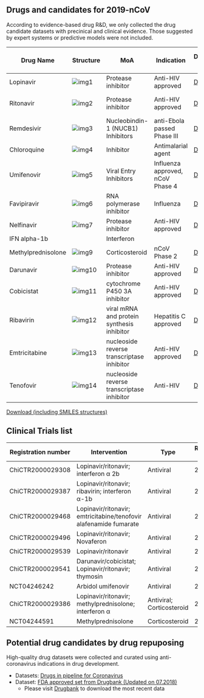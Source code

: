 ## Drugs and candidates for 2019-nCoV

According to evidence-based drug R&D, we only collected the drug candidate datasets with precinical and clinical evidence. Those suggested by expert systems or predictive models were not included.

| Drug Name          | Structure                                                    | MoA                                         | Indication                       | DrugBank URL                                     | Anti-2019nCoV Evidence         | Reference                                                    |
| ------------------ | ------------------------------------------------------------ | ------------------------------------------- | -------------------------------- | ------------------------------------------------ | ------------------------------ | ------------------------------------------------------------ |
| Lopinavir          | ![img1](http://ghddiai.oss-cn-zhangjiakou.aliyuncs.com/file/structure_lopinavir.png) | Protease inhibitor                          | Anti-HIV approved                | [DB01601](https://www.drugbank.ca/drugs/DB01601) | Clinical report                | [1](http://www.chictr.org.cn/showprojen.aspx?proj=48684); [2](http://www.chictr.org.cn/showprojen.aspx?proj=48919); [3](http://www.chictr.org.cn/showprojen.aspx?proj=48809); [4](http://www.chictr.org.cn/showprojen.aspx?proj=48991); [5](http://www.nhc.gov.cn/yzygj/s7652m/202001/7450028ab6084101ae8110f0aaf81271.shtml); [6](http://www.chictr.org.cn/showprojen.aspx?proj=48782) |
| Ritonavir          | ![img2](http://ghddiai.oss-cn-zhangjiakou.aliyuncs.com/file/structure_ritonavir.png) | Protease inhibitor                          | Anti-HIV approved                | [DB00503](https://www.drugbank.ca/drugs/DB00503) | Clinical report/Cellular Assay | [1](http://www.chictr.org.cn/showprojen.aspx?proj=48684); [2](http://www.chictr.org.cn/showprojen.aspx?proj=48919); [3](http://www.chictr.org.cn/showprojen.aspx?proj=48809); [4](http://www.chictr.org.cn/showprojen.aspx?proj=48991); [5](http://www.nhc.gov.cn/yzygj/s7652m/202001/7450028ab6084101ae8110f0aaf81271.shtml); [6](http://www.chictr.org.cn/showprojen.aspx?proj=48782) |
| Remdesivir         | ![img3](http://ghddiai.oss-cn-zhangjiakou.aliyuncs.com/file/structure_remdesivir.png) | Nucleobindin-1 (NUCB1) Inhibitors           | anti-Ebola passed Phase III      | [DB14761](https://www.drugbank.ca/drugs/DB14761) | Cellular Assay                 | [1](http://www.xinhuanet.com/english/2020-01/30/c_138742163.htm); [2](https://www.nejm.org/doi/10.1056/NEJMoa2001191) |
| Chloroquine        | ![img4](http://ghddiai.oss-cn-zhangjiakou.aliyuncs.com/file/structure_chloroquine.png) | Inhibitor                                   | Antimalarial agent               | [DB14761](https://www.drugbank.ca/drugs/DB14761) | Cellular Assay                 | [1](http://www.xinhuanet.com/english/2020-01/30/c_138742163.htm) |
| Umifenovir         | ![img5](http://ghddiai.oss-cn-zhangjiakou.aliyuncs.com/file/structure_arbidol.png) | Viral Entry Inhibitors                      | Influenza approved, nCoV Phase 4 | [DB13609](https://www.drugbank.ca/drugs/DB13609) | Clinical trial                 | [1](https://clinicaltrials.gov/ct2/show/NCT04246242)         |
| Favipiravir        | ![img6](http://ghddiai.oss-cn-zhangjiakou.aliyuncs.com/file/structure_favipiravir.png) | RNA polymerase inhibitor                    | Influenza                        | [DB12466](https://www.drugbank.ca/drugs/DB12466) | Clinical trial                 |                                                              |
| Nelfinavir         | ![img7](http://ghddiai.oss-cn-zhangjiakou.aliyuncs.com/file/structure_nelfinavir.png) | Protease inhibitor                          | Anti-HIV approved                | [DB00220](https://www.drugbank.ca/drugs/DB00220) | Clinical trial                 |                                                              |
| IFN alpha-1b       |                                                              | Interferon                                  |                                  |                                                  | Clinical trial                 | [1](http://www.nhc.gov.cn/yzygj/s7652m/202001/7450028ab6084101ae8110f0aaf81271.shtml); [2](http://www.chictr.org.cn/showproj.aspx?proj=48782) |
| Methylprednisolone | ![img9](http://ghddiai.oss-cn-zhangjiakou.aliyuncs.com/file/structure_) | Corticosteroid                              | nCoV Phase 2                     | [DB00959](https://www.drugbank.ca/drugs/DB00959) | Clinical trial                 | [1](http://www.chictr.org.cn/showprojen.aspx?proj=48777); [2](https://clinicaltrials.gov/ct2/show/NCT04244591) |
| Darunavir          | ![img10](http://ghddiai.oss-cn-zhangjiakou.aliyuncs.com/file/structure_) | Protease inhibitor                          | Anti-HIV approved                | [DB01264](https://www.drugbank.ca/drugs/DB01264) | Clinical trial                 | [1](http://www.chictr.org.cn/showprojen.aspx?proj=48992)     |
| Cobicistat         | ![img11](http://ghddiai.oss-cn-zhangjiakou.aliyuncs.com/file/structure_) | cytochrome P450 3A  inhibitor               | Anti-HIV approved                | [DB09065](https://www.drugbank.ca/drugs/DB09065) | Clinical trial                 | [1](http://www.chictr.org.cn/showprojen.aspx?proj=48992)     |
| Ribavirin          | ![img12](http://ghddiai.oss-cn-zhangjiakou.aliyuncs.com/file/structure_) | viral mRNA and  protein synthesis inhibitor | Hepatitis C  approved            | [DB00811](https://www.drugbank.ca/drugs/DB00811) | Clinical trial                 | [1](http://www.chictr.org.cn/showprojen.aspx?proj=48782)     |
| Emtricitabine      | ![img13](http://ghddiai.oss-cn-zhangjiakou.aliyuncs.com/file/structure_) | nucleoside reverse  transcriptase inhibitor | Anti-HIV approved                | [DB00879](https://www.drugbank.ca/drugs/DB00879) | Clinical trial                 | [1](http://www.chictr.org.cn/showprojen.aspx?proj=48919)     |
| Tenofovir          | ![img14](http://ghddiai.oss-cn-zhangjiakou.aliyuncs.com/file/structure_) | nucleoside reverse  transcriptase inhibitor | Anti-HIV                         | [DB14126](https://www.drugbank.ca/drugs/DB14126) | Clinical trial                 | [1](http://www.chictr.org.cn/showprojen.aspx?proj=48919)     |

[Download (including SMILES structures)](http://ghddiai.oss-cn-zhangjiakou.aliyuncs.com/file/file_clinicalncov.xlsx)

## Clinical Trials list

| Registration number | Intervention                                                 | Type                      | Registration date |
| ------------------- | ------------------------------------------------------------ | ------------------------- | ----------------- |
| ChiCTR2000029308    | Lopinavir/ritonavir; interferon α 2b                         | Antiviral                 | 2020/1/23         |
| ChiCTR2000029387    | Lopinavir/ritonavir; ribavirin; interferon α-1b              | Antiviral                 | 2020/1/28         |
| ChiCTR2000029468    | Lopinavir/ritonavir; emtricitabine/tenofovir alafenamide fumarate | Antiviral                 | 2020/2/2          |
| ChiCTR2000029496    | Lopinavir/ritonavir; Novaferon                               | Antiviral                 | 2020/2/3          |
| ChiCTR2000029539    | Lopinavir/ritonavir                                          | Antiviral                 | 2020/2/3          |
| ChiCTR2000029541    | Darunavir/cobicistat; Lopinavir/ritonavir; thymosin          | Antiviral                 | 2020/2/3          |
| NCT04246242         | Arbidol umifenovir                                           | Antiviral                 | 2020/1/29         |
| ChiCTR2000029386    | Lopinavir/ritonavir; methylprednisolone; interferon α        | Antiviral; Corticosteroid | 2020/1/28         |
| NCT04244591         | Methylprednisolone                                           | Corticosteroid            | 2020/1/28         |


## Potential drug candidates by drug repuposing

High-quality drug datasets were collected and curated using anti-coronavirus indications in drug development. 
 * Datasets: [Drugs in pipeline for Coronavirus](http://ghddiai.oss-cn-zhangjiakou.aliyuncs.com/file/file_clinicaldrug.xlsx)
 * Dataset: [FDA approved set from Drugbank (Updated on 07.2018)](http://ghddiai.oss-cn-zhangjiakou.aliyuncs.com/file/file_druglist_drugbank201807.csv)
    * Please visit [Drugbank](https://www.drugbank.ca/) to download the most recent data




